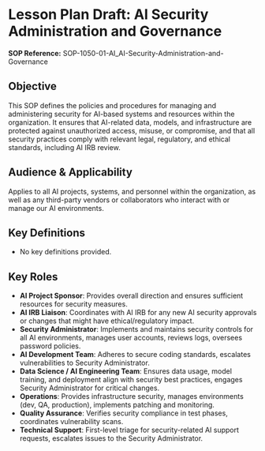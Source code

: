 # Lesson Plan Draft: AI Security Administration and Governance

**SOP Reference:** SOP-1050-01-AI_AI-Security-Administration-and-Governance

## Objective

This SOP defines the policies and procedures for managing and administering security for AI-based systems and resources within the organization. It ensures that AI-related data, models, and infrastructure are protected against unauthorized access, misuse, or compromise, and that all security practices comply with relevant legal, regulatory, and ethical standards, including AI IRB review.

## Audience & Applicability

Applies to all AI projects, systems, and personnel within the organization, as well as any third-party vendors or collaborators who interact with or manage our AI environments.

## Key Definitions

- No key definitions provided.

## Key Roles

- **AI Project Sponsor**: Provides overall direction and ensures sufficient resources for security measures.
- **AI IRB Liaison**: Coordinates with AI IRB for any new AI security approvals or changes that might have ethical/regulatory impact.
- **Security Administrator**: Implements and maintains security controls for all AI environments, manages user accounts, reviews logs, oversees password policies.
- **AI Development Team**: Adheres to secure coding standards, escalates vulnerabilities to Security Administrator.
- **Data Science / AI Engineering Team**: Ensures data usage, model training, and deployment align with security best practices, engages Security Administrator for critical changes.
- **Operations**: Provides infrastructure security, manages environments (dev, QA, production), implements patching and monitoring.
- **Quality Assurance**: Verifies security compliance in test phases, coordinates vulnerability scans.
- **Technical Support**: First-level triage for security-related AI support requests, escalates issues to the Security Administrator.

